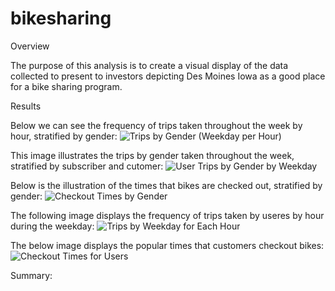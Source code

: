 # bikesharing

Overview

The purpose of this analysis is to create a visual display of the data collected to present to investors depicting Des Moines Iowa as a good place for a bike sharing program.

Results


Below we can see the frequency of trips taken throughout the week by hour, stratified by gender:
![Trips by Gender (Weekday per Hour)](https://user-images.githubusercontent.com/112285856/206052389-828e3352-2e77-4117-9b07-e43d2ee24292.png)

This image illustrates the trips by gender taken throughout the week, stratified by subscriber and cutomer:
![User Trips by Gender by Weekday](https://user-images.githubusercontent.com/112285856/206052443-f4539056-4802-4ffa-ac79-3731658e3673.png)

Below is the illustration of the times that bikes are checked out, stratified by gender:
![Checkout Times by Gender](https://user-images.githubusercontent.com/112285856/206052747-9854921d-a8c1-4d78-8e15-5fad7d3f6917.png)

The following image displays the frequency of trips taken by useres by hour during the weekday:
![Trips by Weekday for Each Hour](https://user-images.githubusercontent.com/112285856/206053028-d174dab9-f8e6-4995-bd63-3e5fc996b531.png)

The below image displays the popular times that customers checkout bikes:
![Checkout Times for Users](https://user-images.githubusercontent.com/112285856/206053539-2e1f723f-7460-4c80-9f14-6ff56221ca25.png)


Summary:

